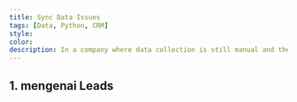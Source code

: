 ```yaml
---
title: Sync Data Issues
tags: [Data, Python, CRM]
style: 
color: 
description: In a company where data collection is still manual and the process of automation is underway, there are numerous data-related issues that require correction and thorough cleaning.
---
```


## 1. mengenai Leads
